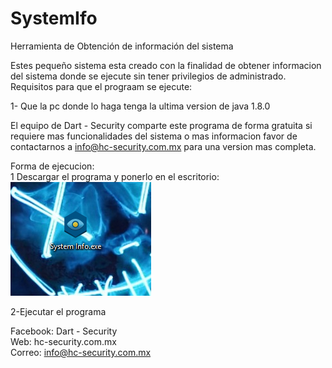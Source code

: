 # SystemIfo
Herramienta de Obtención de información del sistema

Estes pequeño sistema esta creado con la finalidad de obtener informacion del sistema donde se ejecute sin tener privilegios de administrado.
Requisitos para que el prograam se ejecute:

1- Que la pc donde lo haga tenga la ultima version de java 1.8.0

El equipo de Dart - Security comparte este programa de forma gratuita si requiere mas funcionalidades del sistema o mas informacion 
favor de contactarnos a info@hc-security.com.mx para una version mas completa.

Forma de ejecucion:<br>
1 Descargar el programa y ponerlo en el escritorio:<br>
<img src="https://github.com/dart-security/SystemIfo/blob/master/Git1.png"><br>

2-Ejecutar el programa<br>

Facebook: Dart - Security<br>
Web: hc-security.com.mx<br>
Correo: info@hc-security.com.mx
